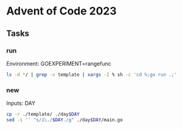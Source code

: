 # Advent of Code 2023

## Tasks

### run

Environment: GOEXPERIMENT=rangefunc

```sh
ls -d */ | grep -v template | xargs -I % sh -c 'cd %;go run .;'
```

### new

Inputs: DAY

```sh
cp -r ./template/ ./day$DAY
sed -i '' "s/1\./$DAY./g" ./day$DAY/main.go
```
